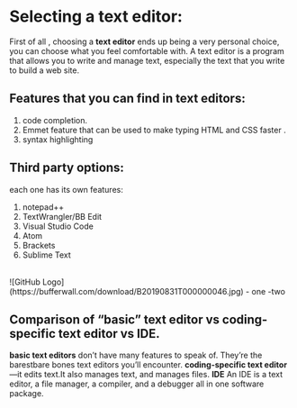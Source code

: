 # **Selecting a text editor**:
First of all , choosing a **text editor** ends up being a very personal choice, you can choose what you feel comfortable with.
A text editor is a program that allows you to write and manage text, especially the text that you write to build a web site.
## Features that you can find in text editors:
1. code completion.
2. Emmet feature that can be used to make typing HTML and CSS faster .
3. syntax highlighting
## Third party options:
each one has its own features:
1. notepad++
2. TextWrangler/BB Edit
3. Visual Studio Code
4. Atom
5. Brackets
6. Sublime Text
</br>
![GitHub Logo](https://bufferwall.com/download/B20190831T000000046.jpg)
- one 
-two

##  Comparison of “basic” text editor vs coding-specific text editor vs IDE.
**basic text editors** don’t have many features to speak of. They’re the barestbare bones text editors you’ll encounter.
**coding-specific text editor** —it edits text.It also manages text, and manages files.
**IDE** An IDE is a text editor, a file manager, a compiler, and a debugger all in one software package.
